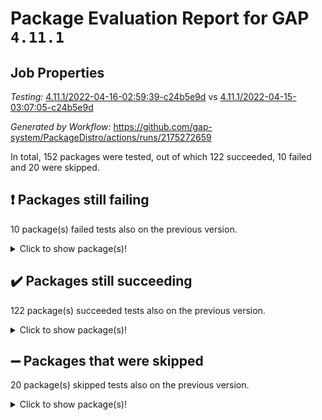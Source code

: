 # Package Evaluation Report for GAP `4.11.1`

## Job Properties

*Testing:* [4.11.1/2022-04-16-02:59:39-c24b5e9d](https://github.com/gap-system/PackageDistro/blob/data/reports/4.11.1/2022-04-16-02:59:39-c24b5e9d) vs [4.11.1/2022-04-15-03:07:05-c24b5e9d](https://github.com/gap-system/PackageDistro/blob/data/reports/4.11.1/2022-04-15-03:07:05-c24b5e9d)

*Generated by Workflow:* https://github.com/gap-system/PackageDistro/actions/runs/2175272659

In total, 152 packages were tested, out of which 122 succeeded, 10 failed and 20 were skipped.

## :exclamation: Packages still failing

10 package(s) failed tests also on the previous version.
<details><summary>Click to show package(s)!</summary>

- fining 1.4.1 [(failure)](https://github.com/gap-system/PackageDistro/runs/6044956672?check_suite_focus=true)
- francy 1.2.4 [(failure)](https://github.com/gap-system/PackageDistro/runs/6044956799?check_suite_focus=true)
- hap 1.38 [(failure)](https://github.com/gap-system/PackageDistro/runs/6044957069?check_suite_focus=true)
- normalizinterface 1.3.2 [(failure)](https://github.com/gap-system/PackageDistro/runs/6044957913?check_suite_focus=true)
- packagemanager 1.2 [(failure)](https://github.com/gap-system/PackageDistro/runs/6044957996?check_suite_focus=true)
- recog 1.3.2 [(failure)](https://github.com/gap-system/PackageDistro/runs/6044958250?check_suite_focus=true)
- semigroups 4.0.0 [(failure)](https://github.com/gap-system/PackageDistro/runs/6044958358?check_suite_focus=true)
- transgrp 3.6.1 [(failure)](https://github.com/gap-system/PackageDistro/runs/6044958628?check_suite_focus=true)
- unitlib 4.0.0 [(failure)](https://github.com/gap-system/PackageDistro/runs/6044958687?check_suite_focus=true)
- yangbaxter 0.9.0 [(failure)](https://github.com/gap-system/PackageDistro/runs/6044958867?check_suite_focus=true)
</details>

## :heavy_check_mark: Packages still succeeding

122 package(s) succeeded tests also on the previous version.
<details><summary>Click to show package(s)!</summary>

- ace 5.4 [(success)](https://github.com/gap-system/PackageDistro/runs/6044956051?check_suite_focus=true)
- aclib 1.3.2 [(success)](https://github.com/gap-system/PackageDistro/runs/6044956061?check_suite_focus=true)
- agt 0.2 [(success)](https://github.com/gap-system/PackageDistro/runs/6044956072?check_suite_focus=true)
- alnuth 3.2.1 [(success)](https://github.com/gap-system/PackageDistro/runs/6044956080?check_suite_focus=true)
- anupq 3.2.6 [(success)](https://github.com/gap-system/PackageDistro/runs/6044956095?check_suite_focus=true)
- atlasrep 2.1.2 [(success)](https://github.com/gap-system/PackageDistro/runs/6044956107?check_suite_focus=true)
- autodoc 2022.03.10 [(success)](https://github.com/gap-system/PackageDistro/runs/6044956130?check_suite_focus=true)
- automata 1.15 [(success)](https://github.com/gap-system/PackageDistro/runs/6044956144?check_suite_focus=true)
- automgrp 1.3.2 [(success)](https://github.com/gap-system/PackageDistro/runs/6044956152?check_suite_focus=true)
- autpgrp 1.10.2 [(success)](https://github.com/gap-system/PackageDistro/runs/6044956160?check_suite_focus=true)
- cap 2022.04-02 [(success)](https://github.com/gap-system/PackageDistro/runs/6044956178?check_suite_focus=true)
- caratinterface 2.3.3 [(success)](https://github.com/gap-system/PackageDistro/runs/6044956201?check_suite_focus=true)
- cddinterface 2020.06.24 [(success)](https://github.com/gap-system/PackageDistro/runs/6044956227?check_suite_focus=true)
- circle 1.6.4 [(success)](https://github.com/gap-system/PackageDistro/runs/6044956253?check_suite_focus=true)
- cohomolo 1.6.10 [(success)](https://github.com/gap-system/PackageDistro/runs/6044956286?check_suite_focus=true)
- congruence 1.2.3 [(success)](https://github.com/gap-system/PackageDistro/runs/6044956322?check_suite_focus=true)
- corelg 1.56 [(success)](https://github.com/gap-system/PackageDistro/runs/6044956338?check_suite_focus=true)
- crime 1.6 [(success)](https://github.com/gap-system/PackageDistro/runs/6044956361?check_suite_focus=true)
- crisp 1.4.5 [(success)](https://github.com/gap-system/PackageDistro/runs/6044956393?check_suite_focus=true)
- crypting 0.10 [(success)](https://github.com/gap-system/PackageDistro/runs/6044956416?check_suite_focus=true)
- cryst 4.1.24 [(success)](https://github.com/gap-system/PackageDistro/runs/6044956432?check_suite_focus=true)
- crystcat 1.1.9 [(success)](https://github.com/gap-system/PackageDistro/runs/6044956454?check_suite_focus=true)
- ctbllib 1.3.3 [(success)](https://github.com/gap-system/PackageDistro/runs/6044956470?check_suite_focus=true)
- cubefree 1.19 [(success)](https://github.com/gap-system/PackageDistro/runs/6044956483?check_suite_focus=true)
- curlinterface 2.2.2 [(success)](https://github.com/gap-system/PackageDistro/runs/6044956501?check_suite_focus=true)
- cvec 2.7.5 [(success)](https://github.com/gap-system/PackageDistro/runs/6044956516?check_suite_focus=true)
- datastructures 0.2.7 [(success)](https://github.com/gap-system/PackageDistro/runs/6044956525?check_suite_focus=true)
- deepthought 1.0.5 [(success)](https://github.com/gap-system/PackageDistro/runs/6044956535?check_suite_focus=true)
- design 1.7 [(success)](https://github.com/gap-system/PackageDistro/runs/6044956544?check_suite_focus=true)
- difsets 2.3.1 [(success)](https://github.com/gap-system/PackageDistro/runs/6044956560?check_suite_focus=true)
- digraphs 1.5.2 [(success)](https://github.com/gap-system/PackageDistro/runs/6044956584?check_suite_focus=true)
- edim 1.3.5 [(success)](https://github.com/gap-system/PackageDistro/runs/6044956597?check_suite_focus=true)
- example 4.3.0 [(success)](https://github.com/gap-system/PackageDistro/runs/6044956616?check_suite_focus=true)
- factint 1.6.3 [(success)](https://github.com/gap-system/PackageDistro/runs/6044956627?check_suite_focus=true)
- ferret 1.0.7 [(success)](https://github.com/gap-system/PackageDistro/runs/6044956640?check_suite_focus=true)
- fga 1.4.0 [(success)](https://github.com/gap-system/PackageDistro/runs/6044956657?check_suite_focus=true)
- float 1.0.3 [(success)](https://github.com/gap-system/PackageDistro/runs/6044956686?check_suite_focus=true)
- format 1.4.3 [(success)](https://github.com/gap-system/PackageDistro/runs/6044956709?check_suite_focus=true)
- forms 1.2.7 [(success)](https://github.com/gap-system/PackageDistro/runs/6044956729?check_suite_focus=true)
- fplsa 1.2.5 [(success)](https://github.com/gap-system/PackageDistro/runs/6044956745?check_suite_focus=true)
- fr 2.4.8 [(success)](https://github.com/gap-system/PackageDistro/runs/6044956777?check_suite_focus=true)
- fwtree 1.3 [(success)](https://github.com/gap-system/PackageDistro/runs/6044956826?check_suite_focus=true)
- gbnp 1.0.5 [(success)](https://github.com/gap-system/PackageDistro/runs/6044956851?check_suite_focus=true)
- generalizedmorphismsforcap 2022.03-03 [(success)](https://github.com/gap-system/PackageDistro/runs/6044956868?check_suite_focus=true)
- genss 1.6.6 [(success)](https://github.com/gap-system/PackageDistro/runs/6044956894?check_suite_focus=true)
- gradedringforhomalg 2022.03-01 [(success)](https://github.com/gap-system/PackageDistro/runs/6044956919?check_suite_focus=true)
- grape 4.8.5 [(success)](https://github.com/gap-system/PackageDistro/runs/6044956933?check_suite_focus=true)
- groupoids 1.69 [(success)](https://github.com/gap-system/PackageDistro/runs/6044956960?check_suite_focus=true)
- grpconst 2.6.2 [(success)](https://github.com/gap-system/PackageDistro/runs/6044956982?check_suite_focus=true)
- guarana 0.96.3 [(success)](https://github.com/gap-system/PackageDistro/runs/6044957018?check_suite_focus=true)
- guava 3.15 [(success)](https://github.com/gap-system/PackageDistro/runs/6044957053?check_suite_focus=true)
- hapcryst 0.1.14 [(success)](https://github.com/gap-system/PackageDistro/runs/6044957095?check_suite_focus=true)
- hecke 1.5.3 [(success)](https://github.com/gap-system/PackageDistro/runs/6044957126?check_suite_focus=true)
- help 3.5 [(success)](https://github.com/gap-system/PackageDistro/runs/6044957153?check_suite_focus=true)
- idrel 2.43 [(success)](https://github.com/gap-system/PackageDistro/runs/6044957178?check_suite_focus=true)
- images 1.3.1 [(success)](https://github.com/gap-system/PackageDistro/runs/6044957225?check_suite_focus=true)
- intpic 0.2.4 [(success)](https://github.com/gap-system/PackageDistro/runs/6044957257?check_suite_focus=true)
- io 4.7.2 [(success)](https://github.com/gap-system/PackageDistro/runs/6044957284?check_suite_focus=true)
- irredsol 1.4.3 [(success)](https://github.com/gap-system/PackageDistro/runs/6044957318?check_suite_focus=true)
- json 2.1.0 [(success)](https://github.com/gap-system/PackageDistro/runs/6044957349?check_suite_focus=true)
- jupyterkernel 1.4.1 [(success)](https://github.com/gap-system/PackageDistro/runs/6044957375?check_suite_focus=true)
- jupyterviz 1.5.1 [(success)](https://github.com/gap-system/PackageDistro/runs/6044957400?check_suite_focus=true)
- kan 1.34 [(success)](https://github.com/gap-system/PackageDistro/runs/6044957421?check_suite_focus=true)
- kbmag 1.5.9 [(success)](https://github.com/gap-system/PackageDistro/runs/6044957454?check_suite_focus=true)
- laguna 3.9.4 [(success)](https://github.com/gap-system/PackageDistro/runs/6044957479?check_suite_focus=true)
- liealgdb 2.2.1 [(success)](https://github.com/gap-system/PackageDistro/runs/6044957500?check_suite_focus=true)
- liepring 2.6 [(success)](https://github.com/gap-system/PackageDistro/runs/6044957528?check_suite_focus=true)
- liering 2.4.2 [(success)](https://github.com/gap-system/PackageDistro/runs/6044957561?check_suite_focus=true)
- linearalgebraforcap 2022.04-02 [(success)](https://github.com/gap-system/PackageDistro/runs/6044957592?check_suite_focus=true)
- loops 3.4.1 [(success)](https://github.com/gap-system/PackageDistro/runs/6044957615?check_suite_focus=true)
- lpres 1.0.3 [(success)](https://github.com/gap-system/PackageDistro/runs/6044957633?check_suite_focus=true)
- majoranaalgebras 1.4 [(success)](https://github.com/gap-system/PackageDistro/runs/6044957665?check_suite_focus=true)
- mapclass 1.4.5 [(success)](https://github.com/gap-system/PackageDistro/runs/6044957709?check_suite_focus=true)
- matgrp 0.64 [(success)](https://github.com/gap-system/PackageDistro/runs/6044957731?check_suite_focus=true)
- modisom 2.5.1 [(success)](https://github.com/gap-system/PackageDistro/runs/6044957780?check_suite_focus=true)
- modulepresentationsforcap 2022.03-02 [(success)](https://github.com/gap-system/PackageDistro/runs/6044957805?check_suite_focus=true)
- monoidalcategories 2022.03-02 [(success)](https://github.com/gap-system/PackageDistro/runs/6044957829?check_suite_focus=true)
- nconvex 2020.11-04 [(success)](https://github.com/gap-system/PackageDistro/runs/6044957855?check_suite_focus=true)
- nilmat 1.4.1 [(success)](https://github.com/gap-system/PackageDistro/runs/6044957879?check_suite_focus=true)
- nock 1.5 [(success)](https://github.com/gap-system/PackageDistro/runs/6044957890?check_suite_focus=true)
- nq 2.5.8 [(success)](https://github.com/gap-system/PackageDistro/runs/6044957933?check_suite_focus=true)
- numericalsgps 1.3.0 [(success)](https://github.com/gap-system/PackageDistro/runs/6044957947?check_suite_focus=true)
- openmath 11.5.0 [(success)](https://github.com/gap-system/PackageDistro/runs/6044957965?check_suite_focus=true)
- orb 4.8.4 [(success)](https://github.com/gap-system/PackageDistro/runs/6044957980?check_suite_focus=true)
- patternclass 2.4.2 [(success)](https://github.com/gap-system/PackageDistro/runs/6044958017?check_suite_focus=true)
- permut 2.0.4 [(success)](https://github.com/gap-system/PackageDistro/runs/6044958035?check_suite_focus=true)
- polenta 1.3.10 [(success)](https://github.com/gap-system/PackageDistro/runs/6044958061?check_suite_focus=true)
- polymaking 0.8.6 [(success)](https://github.com/gap-system/PackageDistro/runs/6044958088?check_suite_focus=true)
- primgrp 3.4.1 [(success)](https://github.com/gap-system/PackageDistro/runs/6044958104?check_suite_focus=true)
- profiling 2.5.0 [(success)](https://github.com/gap-system/PackageDistro/runs/6044958130?check_suite_focus=true)
- qpa 1.33 [(success)](https://github.com/gap-system/PackageDistro/runs/6044958146?check_suite_focus=true)
- quagroup 1.8.3 [(success)](https://github.com/gap-system/PackageDistro/runs/6044958163?check_suite_focus=true)
- radiroot 2.9 [(success)](https://github.com/gap-system/PackageDistro/runs/6044958190?check_suite_focus=true)
- rcwa 4.6.4 [(success)](https://github.com/gap-system/PackageDistro/runs/6044958211?check_suite_focus=true)
- rds 1.8 [(success)](https://github.com/gap-system/PackageDistro/runs/6044958227?check_suite_focus=true)
- repndecomp 1.2.1 [(success)](https://github.com/gap-system/PackageDistro/runs/6044958275?check_suite_focus=true)
- repsn 3.1.0 [(success)](https://github.com/gap-system/PackageDistro/runs/6044958293?check_suite_focus=true)
- resclasses 4.7.2 [(success)](https://github.com/gap-system/PackageDistro/runs/6044958308?check_suite_focus=true)
- scscp 2.3.1 [(success)](https://github.com/gap-system/PackageDistro/runs/6044958332?check_suite_focus=true)
- sglppow 2.2 [(success)](https://github.com/gap-system/PackageDistro/runs/6044958369?check_suite_focus=true)
- sgpviz 0.999.5 [(success)](https://github.com/gap-system/PackageDistro/runs/6044958382?check_suite_focus=true)
- simpcomp 2.1.14 [(success)](https://github.com/gap-system/PackageDistro/runs/6044958401?check_suite_focus=true)
- singular 2020.12.18 [(success)](https://github.com/gap-system/PackageDistro/runs/6044958414?check_suite_focus=true)
- sla 1.5.3 [(success)](https://github.com/gap-system/PackageDistro/runs/6044958432?check_suite_focus=true)
- smallgrp 1.5 [(success)](https://github.com/gap-system/PackageDistro/runs/6044958454?check_suite_focus=true)
- smallsemi 0.6.13 [(success)](https://github.com/gap-system/PackageDistro/runs/6044958467?check_suite_focus=true)
- sonata 2.9.3 [(success)](https://github.com/gap-system/PackageDistro/runs/6044958492?check_suite_focus=true)
- sophus 1.25 [(success)](https://github.com/gap-system/PackageDistro/runs/6044958507?check_suite_focus=true)
- spinsym 1.5.2 [(success)](https://github.com/gap-system/PackageDistro/runs/6044958534?check_suite_focus=true)
- symbcompcc 1.3.2 [(success)](https://github.com/gap-system/PackageDistro/runs/6044958550?check_suite_focus=true)
- thelma 1.3 [(success)](https://github.com/gap-system/PackageDistro/runs/6044958574?check_suite_focus=true)
- tomlib 1.2.9 [(success)](https://github.com/gap-system/PackageDistro/runs/6044958597?check_suite_focus=true)
- toric 1.9.5 [(success)](https://github.com/gap-system/PackageDistro/runs/6044958613?check_suite_focus=true)
- ugaly 4.0.2 [(success)](https://github.com/gap-system/PackageDistro/runs/6044958648?check_suite_focus=true)
- unipot 1.5 [(success)](https://github.com/gap-system/PackageDistro/runs/6044958664?check_suite_focus=true)
- utils 0.72 [(success)](https://github.com/gap-system/PackageDistro/runs/6044958709?check_suite_focus=true)
- uuid 0.7 [(success)](https://github.com/gap-system/PackageDistro/runs/6044958736?check_suite_focus=true)
- walrus 0.9991 [(success)](https://github.com/gap-system/PackageDistro/runs/6044958768?check_suite_focus=true)
- wedderga 4.10.1 [(success)](https://github.com/gap-system/PackageDistro/runs/6044958795?check_suite_focus=true)
- xmod 2.86 [(success)](https://github.com/gap-system/PackageDistro/runs/6044958816?check_suite_focus=true)
- xmodalg 1.18 [(success)](https://github.com/gap-system/PackageDistro/runs/6044958841?check_suite_focus=true)
- zeromqinterface 0.13 [(success)](https://github.com/gap-system/PackageDistro/runs/6044958886?check_suite_focus=true)
</details>

## :heavy_minus_sign: Packages that were skipped

20 package(s) skipped tests also on the previous version.
<details><summary>Click to show package(s)!</summary>

- 4ti2interface 2022.03-01 [(skipped)](https://github.com/gap-system/PackageDistro/runs/6044918778?check_suite_focus=true)
- browse 1.8.14 [(skipped)](https://github.com/gap-system/PackageDistro/runs/6044918778?check_suite_focus=true)
- examplesforhomalg 2022.03-01 [(skipped)](https://github.com/gap-system/PackageDistro/runs/6044918778?check_suite_focus=true)
- gapdoc 1.6.5 [(skipped)](https://github.com/gap-system/PackageDistro/runs/6044918778?check_suite_focus=true)
- gauss 2022.03-01 [(skipped)](https://github.com/gap-system/PackageDistro/runs/6044918778?check_suite_focus=true)
- gaussforhomalg 2022.03-01 [(skipped)](https://github.com/gap-system/PackageDistro/runs/6044918778?check_suite_focus=true)
- gradedmodules 2022.03-01 [(skipped)](https://github.com/gap-system/PackageDistro/runs/6044918778?check_suite_focus=true)
- homalg 2022.03-01 [(skipped)](https://github.com/gap-system/PackageDistro/runs/6044918778?check_suite_focus=true)
- homalgtocas 2022.03-01 [(skipped)](https://github.com/gap-system/PackageDistro/runs/6044918778?check_suite_focus=true)
- io_forhomalg 2022.03-01 [(skipped)](https://github.com/gap-system/PackageDistro/runs/6044918778?check_suite_focus=true)
- itc 1.5.1 [(skipped)](https://github.com/gap-system/PackageDistro/runs/6044918778?check_suite_focus=true)
- localizeringforhomalg 2022.03-01 [(skipped)](https://github.com/gap-system/PackageDistro/runs/6044918778?check_suite_focus=true)
- matricesforhomalg 2022.03-02 [(skipped)](https://github.com/gap-system/PackageDistro/runs/6044918778?check_suite_focus=true)
- modules 2022.03-01 [(skipped)](https://github.com/gap-system/PackageDistro/runs/6044918778?check_suite_focus=true)
- polycyclic 2.16 [(skipped)](https://github.com/gap-system/PackageDistro/runs/6044918778?check_suite_focus=true)
- ringsforhomalg 2022.03-01 [(skipped)](https://github.com/gap-system/PackageDistro/runs/6044918778?check_suite_focus=true)
- sco 2022.03-01 [(skipped)](https://github.com/gap-system/PackageDistro/runs/6044918778?check_suite_focus=true)
- toolsforhomalg 2022.04-01 [(skipped)](https://github.com/gap-system/PackageDistro/runs/6044918778?check_suite_focus=true)
- toricvarieties 2022.03.23 [(skipped)](https://github.com/gap-system/PackageDistro/runs/6044918778?check_suite_focus=true)
- xgap 4.31 [(skipped)](https://github.com/gap-system/PackageDistro/runs/6044918778?check_suite_focus=true)
</details>

